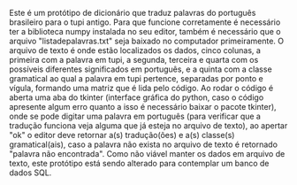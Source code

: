 Este é um protótipo de dicionário que traduz palavras do português brasileiro para o tupi antigo. Para que funcione corretamente é necessário ter a biblioteca numpy instalada no seu editor, também é necessário que o arquivo "listadepalavras.txt" seja baixado no computador primeiramente. O arquivo de texto é onde estão localizados os dados, cinco colunas, a primeira com a palavra em tupi, a segunda, terceira e quarta com os possíveis diferentes significados em português, e a quinta com a classe gramatical ao qual a palavra em tupi pertence, separadas por ponto e vígula, formando uma matriz que é lida pelo código. Ao rodar o código é aberta uma aba do tkinter (interface gráfica do python, caso o código apresente algum erro quanto a isso é necessário baixar o pacote tkinter), onde se pode digitar uma palavra em português (para verificar que a tradução funciona veja alguma que já esteja no arquivo de texto), ao apertar "ok" o editor deve retornar a(s) tradução(ões) e a(s) classe(s) gramatical(ais), caso a palavra não exista no arquivo de texto é retornado "palavra não encontrada". Como não viável manter os dados em arquivo de texto, este protótipo está sendo alterado para contemplar um banco de dados SQL.
 
